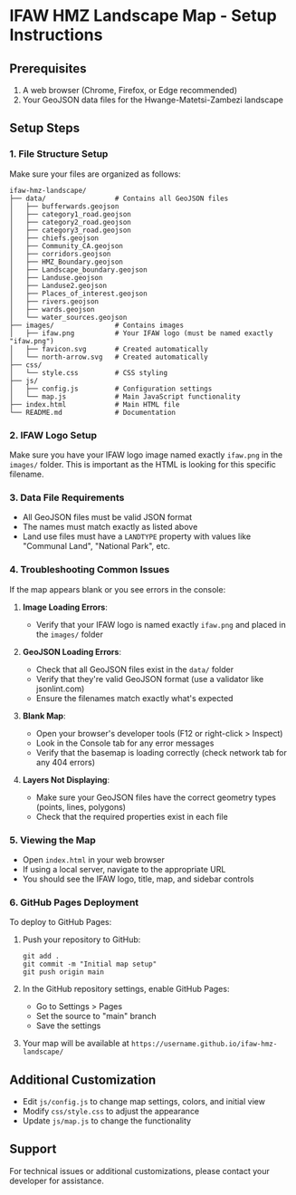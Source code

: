 # IFAW HMZ Landscape Map - Setup Instructions

## Prerequisites

1. A web browser (Chrome, Firefox, or Edge recommended)
2. Your GeoJSON data files for the Hwange-Matetsi-Zambezi landscape

## Setup Steps

### 1. File Structure Setup

Make sure your files are organized as follows:

```
ifaw-hmz-landscape/
├── data/                 # Contains all GeoJSON files
│   ├── bufferwards.geojson
│   ├── category1_road.geojson
│   ├── category2_road.geojson
│   ├── category3_road.geojson
│   ├── chiefs.geojson
│   ├── Community_CA.geojson
│   ├── corridors.geojson
│   ├── HMZ_Boundary.geojson
│   ├── Landscape_boundary.geojson
│   ├── Landuse.geojson
│   ├── Landuse2.geojson
│   ├── Places_of_interest.geojson
│   ├── rivers.geojson
│   ├── wards.geojson
│   └── water_sources.geojson
├── images/               # Contains images
│   ├── ifaw.png          # Your IFAW logo (must be named exactly "ifaw.png")
│   ├── favicon.svg       # Created automatically
│   └── north-arrow.svg   # Created automatically
├── css/
│   └── style.css         # CSS styling
├── js/
│   ├── config.js         # Configuration settings
│   └── map.js            # Main JavaScript functionality
├── index.html            # Main HTML file
└── README.md             # Documentation
```

### 2. IFAW Logo Setup

Make sure you have your IFAW logo image named exactly `ifaw.png` in the `images/` folder. This is important as the HTML is looking for this specific filename.

### 3. Data File Requirements

- All GeoJSON files must be valid JSON format
- The names must match exactly as listed above
- Land use files must have a `LANDTYPE` property with values like "Communal Land", "National Park", etc.

### 4. Troubleshooting Common Issues

If the map appears blank or you see errors in the console:

1. **Image Loading Errors**:
   - Verify that your IFAW logo is named exactly `ifaw.png` and placed in the `images/` folder

2. **GeoJSON Loading Errors**:
   - Check that all GeoJSON files exist in the `data/` folder
   - Verify that they're valid GeoJSON format (use a validator like jsonlint.com)
   - Ensure the filenames match exactly what's expected

3. **Blank Map**:
   - Open your browser's developer tools (F12 or right-click > Inspect)
   - Look in the Console tab for any error messages
   - Verify that the basemap is loading correctly (check network tab for any 404 errors)

4. **Layers Not Displaying**:
   - Make sure your GeoJSON files have the correct geometry types (points, lines, polygons)
   - Check that the required properties exist in each file

### 5. Viewing the Map

- Open `index.html` in your web browser
- If using a local server, navigate to the appropriate URL
- You should see the IFAW logo, title, map, and sidebar controls

### 6. GitHub Pages Deployment

To deploy to GitHub Pages:

1. Push your repository to GitHub:
   ```
   git add .
   git commit -m "Initial map setup"
   git push origin main
   ```

2. In the GitHub repository settings, enable GitHub Pages:
   - Go to Settings > Pages
   - Set the source to "main" branch
   - Save the settings

3. Your map will be available at `https://username.github.io/ifaw-hmz-landscape/`

## Additional Customization

- Edit `js/config.js` to change map settings, colors, and initial view
- Modify `css/style.css` to adjust the appearance
- Update `js/map.js` to change the functionality

## Support

For technical issues or additional customizations, please contact your developer for assistance.